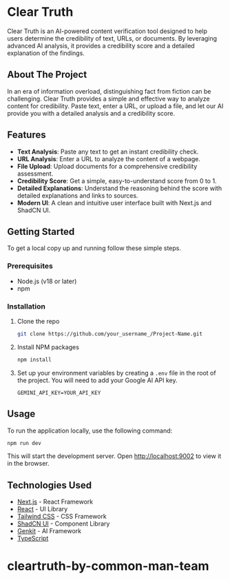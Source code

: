 # Clear Truth

Clear Truth is an AI-powered content verification tool designed to help users determine the credibility of text, URLs, or documents. By leveraging advanced AI analysis, it provides a credibility score and a detailed explanation of the findings.

## About The Project

In an era of information overload, distinguishing fact from fiction can be challenging. Clear Truth provides a simple and effective way to analyze content for credibility. Paste text, enter a URL, or upload a file, and let our AI provide you with a detailed analysis and a credibility score.

## Features

-   **Text Analysis**: Paste any text to get an instant credibility check.
-   **URL Analysis**: Enter a URL to analyze the content of a webpage.
-   **File Upload**: Upload documents for a comprehensive credibility assessment.
-   **Credibility Score**: Get a simple, easy-to-understand score from 0 to 1.
-   **Detailed Explanations**: Understand the reasoning behind the score with detailed explanations and links to sources.
-   **Modern UI**: A clean and intuitive user interface built with Next.js and ShadCN UI.

## Getting Started

To get a local copy up and running follow these simple steps.

### Prerequisites

-   Node.js (v18 or later)
-   npm

### Installation

1.  Clone the repo
    ```sh
    git clone https://github.com/your_username_/Project-Name.git
    ```
2.  Install NPM packages
    ```sh
    npm install
    ```
3.  Set up your environment variables by creating a `.env` file in the root of the project. You will need to add your Google AI API key.
    ```
    GEMINI_API_KEY=YOUR_API_KEY
    ```

## Usage

To run the application locally, use the following command:

```bash
npm run dev
```

This will start the development server. Open [http://localhost:9002](http://localhost:9002) to view it in the browser.

## Technologies Used

*   [Next.js](https://nextjs.org/) - React Framework
*   [React](https://reactjs.org/) - UI Library
*   [Tailwind CSS](https://tailwindcss.com/) - CSS Framework
*   [ShadCN UI](https://ui.shadcn.com/) - Component Library
*   [Genkit](https://firebase.google.com/docs/genkit) - AI Framework
*   [TypeScript](https://www.typescriptlang.org/)
# cleartruth-by-common-man-team
